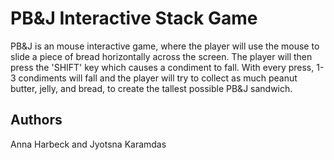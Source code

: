 # PB&J Interactive Stack Game  

PB&J is an mouse interactive game, where the player will use the mouse to slide a piece of bread horizontally across the screen. The player will then press the 'SHIFT' key which causes a condiment to fall. With every press, 1-3 condiments will fall and the player will try to collect as much peanut butter, jelly, and bread, to create the tallest possible PB&J sandwich.


## Authors

Anna Harbeck and Jyotsna Karamdas


